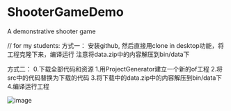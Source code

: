 # ShooterGameDemo
A demonstrative shooter game


// for my students:
方式一： 
安装github, 然后直接用clone in desktop功能，将工程克隆下来，编译运行
注意将data.zip中的内容解压到bin/data下

方式二：
0.下载全部代码和资源
1.用ProjectGenerator建立一个新的of工程
2.将src中的代码替换为下载的代码
3.将下载中的data.zip中的内容解压到bin/data下
4.编译运行工程

![image](https://github.com/magicbrush/ShooterGameDemo/new/master/document/snapshot.jpg)
